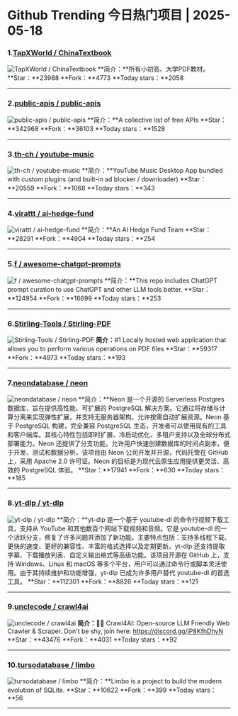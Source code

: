 # Github Trending 今日热门项目 | 2025-05-18
### 1.[TapXWorld / ChinaTextbook](https://github.com/TapXWorld/ChinaTextbook)

![TapXWorld / ChinaTextbook](https://opengraph.githubassets.com/6537abf4b352e2c9e9a07eb6431a658ea15c9243067124c4e1961b8afd151cc4/TapXWorld/ChinaTextbook)
**简介：**所有小初高、大学PDF教材。
**Star：**23988
**Fork：**4773
**Today stars：**2058

---

### 2.[public-apis / public-apis](https://github.com/public-apis/public-apis)

![public-apis / public-apis](https://repository-images.githubusercontent.com/54346799/e5ee272c-dfe1-40e5-b66b-b0a36e815254)
**简介：**A collective list of free APIs
**Star：**342968
**Fork：**36103
**Today stars：**1528

---

### 3.[th-ch / youtube-music](https://github.com/th-ch/youtube-music)

![th-ch / youtube-music](https://repository-images.githubusercontent.com/182306991/ee1079d3-8ec7-4bff-813c-1726dc635405)
**简介：**YouTube Music Desktop App bundled with custom plugins (and built-in ad blocker / downloader)
**Star：**20559
**Fork：**1068
**Today stars：**343

---

### 4.[virattt / ai-hedge-fund](https://github.com/virattt/ai-hedge-fund)

![virattt / ai-hedge-fund](https://opengraph.githubassets.com/a152ac41f2da8664649092f66cc441fb5612ace316a2a3a655ab222b5cadf887/virattt/ai-hedge-fund)
**简介：**An AI Hedge Fund Team
**Star：**28291
**Fork：**4904
**Today stars：**254

---

### 5.[f / awesome-chatgpt-prompts](https://github.com/f/awesome-chatgpt-prompts)

![f / awesome-chatgpt-prompts](https://opengraph.githubassets.com/2d9c30fbcb6ce7b0ed5e3614879caab6a34228b041946b7abbe184141d45d32d/f/awesome-chatgpt-prompts)
**简介：**This repo includes ChatGPT prompt curation to use ChatGPT and other LLM tools better.
**Star：**124954
**Fork：**16699
**Today stars：**253

---

### 6.[Stirling-Tools / Stirling-PDF](https://github.com/Stirling-Tools/Stirling-PDF)

![Stirling-Tools / Stirling-PDF](https://opengraph.githubassets.com/e38ea38fc20ae8c77ccd240d175dbfc409206c6e6bcf1afb1c42371f3a6c3b2f/Stirling-Tools/Stirling-PDF)
**简介：**#1 Locally hosted web application that allows you to perform various operations on PDF files
**Star：**59317
**Fork：**4973
**Today stars：**193

---

### 7.[neondatabase / neon](https://github.com/neondatabase/neon)

![neondatabase / neon](https://repository-images.githubusercontent.com/351806852/89a8b7e1-0686-4503-8d3f-c76e06047a00)
**简介：**Neon 是一个开源的 Serverless Postgres 数据库，旨在提供高性能、可扩展的 PostgreSQL 解决方案。它通过将存储与计算分离来实现弹性扩展，并支持无服务器架构，允许按需自动扩展资源。Neon 基于 PostgreSQL 构建，完全兼容 PostgreSQL 生态，开发者可以使用现有的工具和客户端库。其核心特性包括即时扩展、冷启动优化、多租户支持以及全球分布式部署能力。Neon 还提供了分支功能，允许用户快速创建数据库的时间点副本，便于开发、测试和数据分析。该项目由 Neon 公司开发并开源，代码托管在 GitHub 上，采用 Apache 2.0 许可证。Neon 的目标是为现代云原生应用提供更灵活、高效的 PostgreSQL 体验。
**Star：**17941
**Fork：**630
**Today stars：**185

---

### 8.[yt-dlp / yt-dlp](https://github.com/yt-dlp/yt-dlp)

![yt-dlp / yt-dlp](https://repository-images.githubusercontent.com/307260205/b6a8d716-9c7b-40ec-bc44-6422d8b741a0)
**简介：**yt-dlp 是一个基于 youtube-dl 的命令行视频下载工具，支持从 YouTube 和其他数百个网站下载视频和音频。它是 youtube-dl 的一个活跃分支，修复了许多问题并添加了新功能。主要特点包括：支持多线程下载、更快的速度、更好的兼容性、丰富的格式选择以及定期更新。yt-dlp 还支持提取字幕、下载播放列表、自定义输出格式等高级功能。该项目开源在 GitHub 上，支持 Windows、Linux 和 macOS 等多个平台，用户可以通过命令行或脚本灵活使用。由于其持续维护和功能增强，yt-dlp 已成为许多用户替代 youtube-dl 的首选工具。
**Star：**112301
**Fork：**8826
**Today stars：**121

---

### 9.[unclecode / crawl4ai](https://github.com/unclecode/crawl4ai)

![unclecode / crawl4ai](https://opengraph.githubassets.com/223fb7253a8698b22515465a16bbb2358a75b8920726132bb0ab8d3ed54c2fb8/unclecode/crawl4ai)
**简介：**🚀🤖 Crawl4AI: Open-source LLM Friendly Web Crawler & Scraper. Don't be shy, join here: https://discord.gg/jP8KfhDhyN
**Star：**43476
**Fork：**4031
**Today stars：**92

---

### 10.[tursodatabase / limbo](https://github.com/tursodatabase/limbo)

![tursodatabase / limbo](https://opengraph.githubassets.com/0ab9fe8d7c21882eaf09458abd22ffdcc2a270e2e88e0610548c33fdc7cb9621/tursodatabase/limbo)
**简介：**Limbo is a project to build the modern evolution of SQLite.
**Star：**10622
**Fork：**399
**Today stars：**56

---

